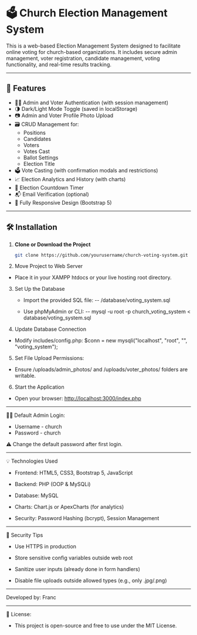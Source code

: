# 🗳️ Church Election Management System

This is a web-based Election Management System designed to facilitate online voting for church-based organizations. It includes secure admin management, voter registration, candidate management, voting functionality, and real-time results tracking.

---

## 🚀 Features

- 🧑💼 Admin and Voter Authentication (with session management)
- 🌗 Dark/Light Mode Toggle (saved in localStorage)
- 📷 Admin and Voter Profile Photo Upload
- 🗃️ CRUD Management for:
  - Positions
  - Candidates
  - Voters
  - Votes Cast
  - Ballot Settings
  - Election Title
- 🗳️ Vote Casting (with confirmation modals and restrictions)
- 📈 Election Analytics and History (with charts)
- 📅 Election Countdown Timer
- 📬 Email Verification (optional)
- 📱 Fully Responsive Design (Bootstrap 5)

---

## 🛠️ Installation

1. **Clone or Download the Project**
   ```bash
   git clone https://github.com/yourusername/church-voting-system.git
2. Move Project to Web Server

  - Place it in your XAMPP htdocs or your live hosting root directory.

3. Set Up the Database

    - Import the provided SQL file:
    -- /database/voting_system.sql
   
    - Use phpMyAdmin or CLI: -- mysql -u root -p church_voting_system < database/voting_system.sql
  
4. Update Database Connection

  - Modify includes/config.php:
  $conn = new mysqli("localhost", "root", "", "voting_system");
5. Set File Upload Permissions:

  - Ensure /uploads/admin_photos/ and /uploads/voter_photos/ folders are writable.

6. Start the Application

  - Open your browser:
  [http://localhost:3000/index.php](http://localhost/voting-system/index.php)

---

👨💼 Default Admin Login:
- Username - church
- Password - church

⚠️ Change the default password after first login.

---

💡 Technologies Used
- Frontend: HTML5, CSS3, Bootstrap 5, JavaScript

- Backend: PHP (OOP & MySQLi)

- Database: MySQL

- Charts: Chart.js or ApexCharts (for analytics)

- Security: Password Hashing (bcrypt), Session Management

---
🔐 Security Tips
- Use HTTPS in production

- Store sensitive config variables outside web root

- Sanitize user inputs (already done in form handlers)

- Disable file uploads outside allowed types (e.g., only .jpg/.png)

---
Developed by: Franc

---
📜 License:
- This project is open-source and free to use under the MIT License.

